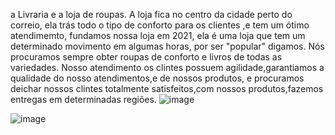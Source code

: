 a Livraria e a loja de roupas. 
A loja  fica no centro da cidade perto do correio, ela trás todo o tipo de conforto para os clientes ,e  tem um ótimo atendimemto, fundamos nossa loja em 2021, ela é uma loja que tem um determinado movimento em algumas horas, por ser "popular" digamos.
 Nós procuramos sempre obter roupas de conforto e livros de todas as variedades.
 Nosso atendimento os clintes possuem agilidade,garantiamos a qualidade do nosso atendimentos,e de nossos produtos, e procuramos deichar nossos clintes totalmente satisfeitos,com nossos produtos,fazemos entregas  em determinadas regiões.
![image](https://user-images.githubusercontent.com/108475643/202475205-957673d3-710c-4ba6-805b-33dc7f0fb743.png)

![image](https://user-images.githubusercontent.com/108475643/202475839-7f8b708b-3c22-4f1f-97a8-1bde11de0328.png)
